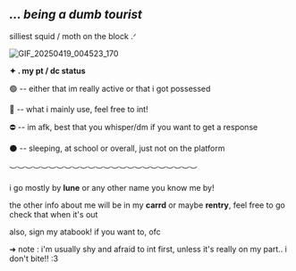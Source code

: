 ## *...  being a dumb tourist*

silliest squid / moth on the block .ᐟ


![GIF_20250419_004523_170](https://github.com/user-attachments/assets/74c35b27-8840-4b26-805c-11e21e3f691a)


**✦     .      my pt / dc status**

🟢  --  either that im really active or that i got possessed

🌙  --  what i mainly use, feel free to int!

⛔️  --  im afk, best that you whisper/dm if you want to get a response

⚫️  --  sleeping, at school or overall, just not on the platform

︶︶︶︶︶︶︶︶︶︶︶︶︶︶︶︶︶︶︶︶︶︶︶︶

i go mostly by __lune__ or any other name you know me by! 

the other info about me will be in my **carrd** or maybe **rentry**, feel free to go check that when it's out

also, sign my atabook! if you want to, ofc

➜  note : i'm usually shy and afraid to int first, unless it's really on my part.. i don't bite!! :3

